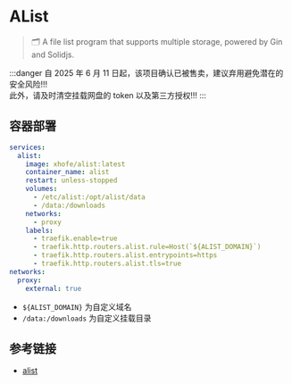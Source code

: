 # AList

> 🗂️ A file list program that supports multiple storage, powered by Gin and Solidjs.

:::danger
自 2025 年 6 月 11 日起，该项目确认已被售卖，建议弃用避免潜在的安全风险!!!  
此外，请及时清空挂载网盘的 token 以及第三方授权!!!
:::

## 容器部署

```yaml
services:
  alist:
    image: xhofe/alist:latest
    container_name: alist
    restart: unless-stopped
    volumes:
      - /etc/alist:/opt/alist/data
      - /data:/downloads
    networks:
      - proxy
    labels:
      - traefik.enable=true
      - traefik.http.routers.alist.rule=Host(`${ALIST_DOMAIN}`)
      - traefik.http.routers.alist.entrypoints=https
      - traefik.http.routers.alist.tls=true
networks:
  proxy:
    external: true
```

- `${ALIST_DOMAIN}` 为自定义域名
- `/data:/downloads` 为自定义挂载目录

## 参考链接

- [alist](https://github.com/alist-org/alist)
